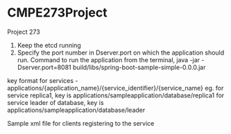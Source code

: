 CMPE273Project
==============

Project 273

1. Keep the etcd running
2. Specify the port number in Dserver.port on which the application should run. Command to run the application from the terminal,
java -jar -Dserver.port=8081 build/libs/spring-boot-sample-simple-0.0.0.jar


key format for services - applications/{application_name}/{service_identifier}/{service_name}
eg. for service replica1, key is applications/sampleapplication/database/replica1
    for service leader of database, key is applications/sampleapplication/database/leader



Sample xml file for clients registering to the service
<?xml version="1.0" encoding="UTF-8"?>
<application name="sampleapplication" host="applicationhost" port="8080">
<services>
<service name="database">
<replica host="ip_address" port="port_num"></replica>
<replica host="ip_address" port="port_num"></replica>
<replica host="ip_address" port="port_num"></replica>
</service>
</services>
</application>
